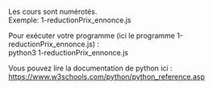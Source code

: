 Les cours sont numérotés.  
Exemple: 1-reductionPrix_ennonce.js

Pour exécuter votre programme (ici le programme 1-reductionPrix_ennonce.js) :  
python3 1-reductionPrix_ennonce.js

Vous pouvez lire la documentation de python ici :  
https://www.w3schools.com/python/python_reference.asp
